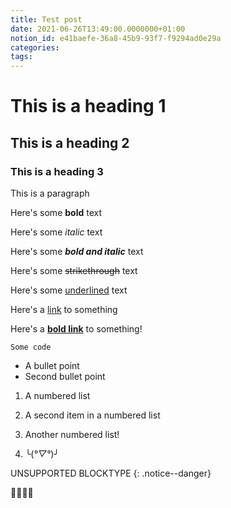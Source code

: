 ```yaml
---
title: Test post
date: 2021-06-26T13:49:00.0000000+01:00
notion_id: e41baefe-36a8-45b9-93f7-f9294ad0e29a
categories: 
tags: 
---
```


# This is a heading 1

## This is a heading 2

### This is a heading 3

This is a paragraph

Here's some **bold** text

Here's some *italic* text

Here's some ***bold and italic*** text

Here's some ~~strikethrough~~ text

Here's some <u>underlined</u> text

Here's a [link](https://lord.technology) to something

Here's a **[bold link](https://lord.technology)** to something!

`Some code`

- A bullet point
- Second bullet point

1. A numbered list
2. A second item in a numbered list

1. Another numbered list!
2. ╰(*°▽°*)╯

UNSUPPORTED BLOCKTYPE
{: .notice--danger}

🍿🧈🥗😁

